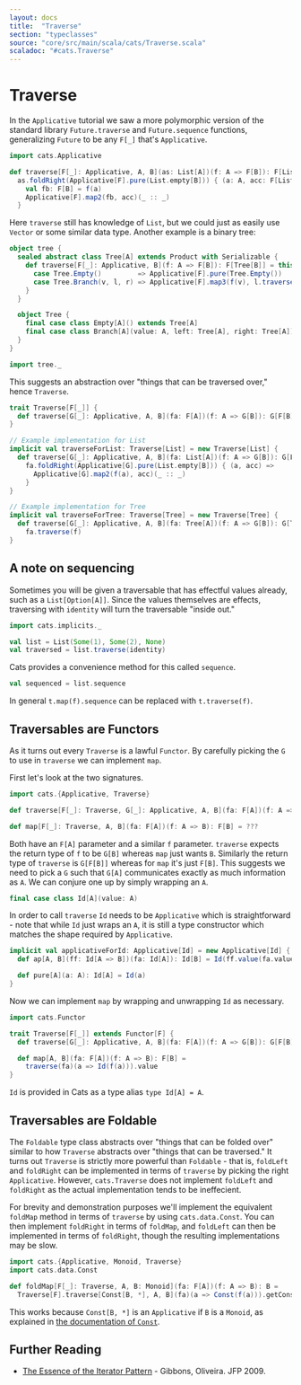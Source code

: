 ```yaml
---
layout: docs
title:  "Traverse"
section: "typeclasses"
source: "core/src/main/scala/cats/Traverse.scala"
scaladoc: "#cats.Traverse"
---
```


# Traverse

In the `Applicative` tutorial we saw a more polymorphic version of the standard library
`Future.traverse` and `Future.sequence` functions, generalizing `Future` to be any
`F[_]` that's `Applicative`.

```scala mdoc:silent
import cats.Applicative

def traverse[F[_]: Applicative, A, B](as: List[A])(f: A => F[B]): F[List[B]] =
  as.foldRight(Applicative[F].pure(List.empty[B])) { (a: A, acc: F[List[B]]) =>
    val fb: F[B] = f(a)
    Applicative[F].map2(fb, acc)(_ :: _)
  }
```

Here `traverse` still has knowledge of `List`, but we could just as easily use
`Vector` or some similar data type. Another example is a binary tree:

```scala mdoc:silent
object tree {
  sealed abstract class Tree[A] extends Product with Serializable {
    def traverse[F[_]: Applicative, B](f: A => F[B]): F[Tree[B]] = this match {
      case Tree.Empty()         => Applicative[F].pure(Tree.Empty())
      case Tree.Branch(v, l, r) => Applicative[F].map3(f(v), l.traverse(f), r.traverse(f))(Tree.Branch(_, _, _))
    }
  }

  object Tree {
    final case class Empty[A]() extends Tree[A]
    final case class Branch[A](value: A, left: Tree[A], right: Tree[A]) extends Tree[A]
  }
}

import tree._
```

This suggests an abstraction over "things that can be traversed over," hence `Traverse`.

```scala mdoc:silent
trait Traverse[F[_]] {
  def traverse[G[_]: Applicative, A, B](fa: F[A])(f: A => G[B]): G[F[B]]
}

// Example implementation for List
implicit val traverseForList: Traverse[List] = new Traverse[List] {
  def traverse[G[_]: Applicative, A, B](fa: List[A])(f: A => G[B]): G[List[B]] =
    fa.foldRight(Applicative[G].pure(List.empty[B])) { (a, acc) =>
      Applicative[G].map2(f(a), acc)(_ :: _)
    }
}

// Example implementation for Tree
implicit val traverseForTree: Traverse[Tree] = new Traverse[Tree] {
  def traverse[G[_]: Applicative, A, B](fa: Tree[A])(f: A => G[B]): G[Tree[B]] =
    fa.traverse(f)
}
```

## A note on sequencing

Sometimes you will be given a traversable that has effectful values already, such as
a `List[Option[A]]`. Since the values themselves are effects, traversing with `identity`
will turn the traversable "inside out."

```scala mdoc:reset:book:silent
import cats.implicits._
```

```scala mdoc
val list = List(Some(1), Some(2), None)
val traversed = list.traverse(identity)
```

Cats provides a convenience method for this called `sequence`.

```scala mdoc
val sequenced = list.sequence
```

In general `t.map(f).sequence` can be replaced with `t.traverse(f)`.

## Traversables are Functors

As it turns out every `Traverse` is a lawful `Functor`. By carefully picking the `G` to
use in `traverse` we can implement `map`.

First let's look at the two signatures.

```scala mdoc:silent
import cats.{Applicative, Traverse}

def traverse[F[_]: Traverse, G[_]: Applicative, A, B](fa: F[A])(f: A => G[B]): G[F[B]] = ???

def map[F[_]: Traverse, A, B](fa: F[A])(f: A => B): F[B] = ???
```

Both have an `F[A]` parameter and a similar `f` parameter. `traverse` expects the return type
of `f` to be `G[B]` whereas `map` just wants `B`. Similarly the return type of `traverse` is
`G[F[B]]` whereas for `map` it's just `F[B]`. This suggests we need to pick a `G` such that
`G[A]` communicates exactly as much information as `A`. We can conjure one up by simply wrapping
an `A`.

```scala mdoc:silent
final case class Id[A](value: A)
```

In order to call `traverse` `Id` needs to be `Applicative` which is straightforward - note that while
`Id` just wraps an `A`, it is still a type constructor which matches the shape required by `Applicative`.

```scala mdoc:silent
implicit val applicativeForId: Applicative[Id] = new Applicative[Id] {
  def ap[A, B](ff: Id[A => B])(fa: Id[A]): Id[B] = Id(ff.value(fa.value))

  def pure[A](a: A): Id[A] = Id(a)
}
```

Now we can implement `map` by wrapping and unwrapping `Id` as necessary.

```scala mdoc:silent
import cats.Functor

trait Traverse[F[_]] extends Functor[F] {
  def traverse[G[_]: Applicative, A, B](fa: F[A])(f: A => G[B]): G[F[B]]

  def map[A, B](fa: F[A])(f: A => B): F[B] =
    traverse(fa)(a => Id(f(a))).value
}
```

`Id` is provided in Cats as a type alias `type Id[A] = A`.

## Traversables are Foldable

The `Foldable` type class abstracts over "things that can be folded over" similar to how
`Traverse` abstracts over "things that can be traversed." It turns out `Traverse` is strictly
more powerful than `Foldable` - that is, `foldLeft` and `foldRight` can be implemented
in terms of `traverse` by picking the right `Applicative`. However, `cats.Traverse` does not
implement `foldLeft` and `foldRight` as the actual implementation tends to be ineffecient.

For brevity and demonstration purposes we'll implement the equivalent `foldMap` method in terms
of `traverse` by using `cats.data.Const`. You can then implement `foldRight` in terms of `foldMap`,
and `foldLeft` can then be implemented in terms of `foldRight`, though the resulting implementations
may be slow.

```scala mdoc:reset:book:silent
import cats.{Applicative, Monoid, Traverse}
import cats.data.Const

def foldMap[F[_]: Traverse, A, B: Monoid](fa: F[A])(f: A => B): B =
  Traverse[F].traverse[Const[B, *], A, B](fa)(a => Const(f(a))).getConst
```

This works because `Const[B, *]` is an `Applicative` if `B` is a `Monoid`, as explained in [the documentation of `Const`](../datatypes/const.html#example-2-traverse).

## Further Reading

* [The Essence of the Iterator Pattern][iterator] - Gibbons, Oliveira. JFP 2009.

[iterator]: https://www.cs.ox.ac.uk/jeremy.gibbons/publications/iterator.pdf "The Essence of the Iterator Pattern"
